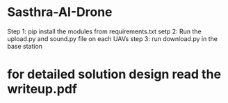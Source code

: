 # Sasthra-AI-Drone

Step 1: pip install the modules from requirements.txt
setp 2: Run the upload.py and sound.py file on each UAVs
step 3: run download.py in the base station

# for detailed solution design read the writeup.pdf
